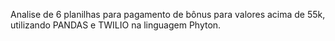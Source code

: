 Analise de 6 planilhas para pagamento de bônus para valores acima de 55k, utilizando PANDAS e TWILIO na linguagem Phyton.
